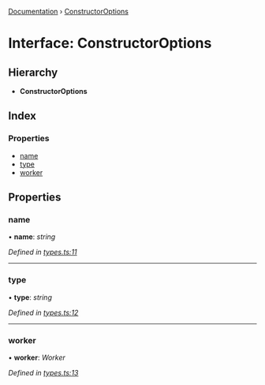 [Documentation](../README.md) › [ConstructorOptions](constructoroptions.md)

# Interface: ConstructorOptions

## Hierarchy

* **ConstructorOptions**

## Index

### Properties

* [name](constructoroptions.md#name)
* [type](constructoroptions.md#type)
* [worker](constructoroptions.md#worker)

## Properties

###  name

• **name**: *string*

*Defined in [types.ts:11](https://github.com/badbatch/cachemap/blob/ca43a4d/packages/core-worker/src/types.ts#L11)*

___

###  type

• **type**: *string*

*Defined in [types.ts:12](https://github.com/badbatch/cachemap/blob/ca43a4d/packages/core-worker/src/types.ts#L12)*

___

###  worker

• **worker**: *Worker*

*Defined in [types.ts:13](https://github.com/badbatch/cachemap/blob/ca43a4d/packages/core-worker/src/types.ts#L13)*
